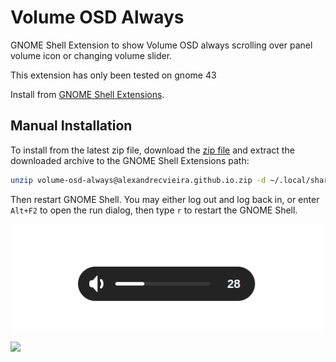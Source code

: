 # Volume OSD Always

GNOME Shell Extension to show Volume OSD always scrolling over panel volume icon or changing volume slider.

This extension has only been tested on gnome 43

Install from [GNOME Shell Extensions](https://extensions.gnome.org/extension/5742/volume-osd-always/).

## Manual Installation

To install from the latest zip file, download the [zip file](https://github.com/alexandrecvieira/volume-osd-always/raw/main/volume-osd-always@alexandrecvieira.github.io.zip)
and extract the downloaded archive to the GNOME Shell Extensions path:

```bash
unzip volume-osd-always@alexandrecvieira.github.io.zip -d ~/.local/share/gnome-shell/extensions/volume-osd-always@alexandrecvieira.github.io
```
Then restart GNOME Shell. You may either log out and log back in, or enter `Alt+F2` to open the run
dialog, then type `r` to restart the GNOME Shell.

![Volume OSD Always 1](images/volume-osd-always1.gif)

<img src="https://github.com/alexandrecvieira/volume-osd-always/blob/main/images/volume-osd-alway2.gif" width="600">
